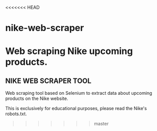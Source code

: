 <<<<<<< HEAD
# nike-web-scraper
Web scraping Nike upcoming products.
=======
**NIKE WEB SCRAPER TOOL**
------------------------------------------------
Web scraping tool based on Selenium to extract data about upcoming products on the Nike website.

This is exclusively for educational purposes, please read the Nike's robots.txt.
>>>>>>> master
